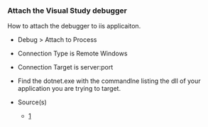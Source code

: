 ### Attach the Visual Study debugger

How to attach the debugger to iis applicaiton.

- Debug > Attach to Process
- Connection Type is Remote Windows
- Connection Target is server:port
- Find the dotnet.exe with the commandlne listing the dll of your application you are trying to target.


- Source(s)
  - [1](https://stackoverflow.com/questions/210250/how-do-i-attach-the-debugger-to-iis-instead-of-asp-net-development-server)
